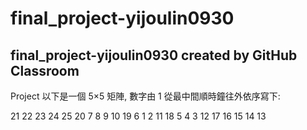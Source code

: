 # final_project-yijoulin0930
final_project-yijoulin0930 created by GitHub Classroom
-------------------------------------------------------------
Project
以下是一個 5×5 矩陣, 數字由 1 從最中間順時鐘往外依序寫下:

21 22 23 24 25
20 7  8  9  10
19 6  1  2  11
18 5  4  3  12
17 16 15 14 13
